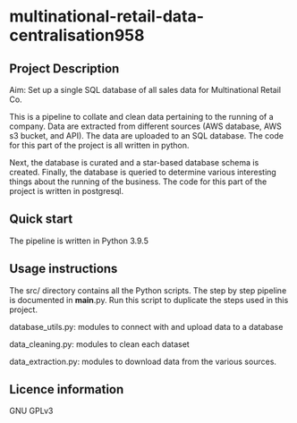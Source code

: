 # multinational-retail-data-centralisation958

## Project Description

Aim: Set up a single SQL database of all sales data for Multinational Retail Co. 

This is a pipeline to collate and clean data pertaining to the running of a company. Data are extracted from different sources (AWS database, AWS s3 bucket, and API). The data are uploaded to an SQL database. The code for this part of the project is all written in python. 

Next, the database is curated and a star-based database schema is created. Finally, the database is queried to determine various interesting things about the running of the business. The code for this part of the project is written in postgresql. 


## Quick start



The pipeline is written in Python 3.9.5 


## Usage instructions

The src/ directory contains all the Python scripts. The step by step pipeline is documented in __main__.py. Run this script to duplicate the steps used in this project. 

database_utils.py: modules to connect with and upload data to a database 

data_cleaning.py: modules to clean each dataset

data_extraction.py: modules to download data from the various sources. 



## Licence information

GNU GPLv3
